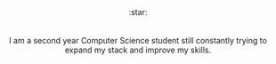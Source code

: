 <center>:star:</center>
<br>
<br>
<center>I am a second year Computer Science student still constantly trying to expand my stack and improve my skills.<center>
                   
                   
